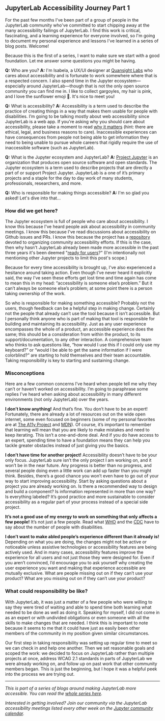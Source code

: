 <!--
.. title: Accessibility: Who's Responsible?
.. slug: accessibility-whos-responsible
.. date: 2021-02-28 08:00:00 UTC-00:00
.. author: Isabela Presedo-Floyd
.. tags: JupyterLab, Accessibility, JLabA11y
.. category:
.. link:
.. description:
.. type: text
-->

## JupyterLab Accessibility Journey Part 1

For the past few months I've been part of a group of people in the JupyterLab community 
who've committed to start chipping away at the many accessibility failings of JupyterLab. 
I find this work is critical, fascinating, and a learning experience for everyone involved, 
so I'm going to document my personal experience and lessons I've learned in a series of blog 
posts. Welcome!

<!-- TEASER_END -->

Because this is the first of a series, I want to make sure we start with a good foundation. 
Let me answer some questions you might be having.

**Q:** Who are you?
**A:** I'm Isabela, a UX/UI designer at [Quansight Labs](https://labs.quansight.org/) who 
cares about accessibility and is fortunate to work somewhere where that is a respected concern. 
I also spend time in the Jupyter ecosystem—especially around JupyterLab—though that is not the 
only open source community you can find me in. I like to collect gargoyles, my hair is pink, 
and I love the sunflower emoji :sunflower:. It's nice to meet you!

**Q:** What is accessibility?
**A:** Accessibility is a term used to describe the practice of creating things in a way that 
makes them usable for people with disabilities.  I’m going to be talking mostly about web accessibility 
since JupyterLab is a web app. If you're asking why you should care about accessibility, please 
take a moment to read [why it matters](https://www.w3.org/WAI/fundamentals/accessibility-intro/#context) 
(hint: there are ethical, legal, and business reasons to care). Inaccessible experiences can 
have consequences from people not being able to get information they need to being unable to 
pursue whole careers that rigidly require the use of inaccessible software (such as JupyterLab).

**Q:** What is the Jupyter ecosystem and JupyterLab?
**A:** [Project Jupyter](https://jupyter.org/) is an organization that produces open source software 
and open standards. The Jupyter ecosystem is a term used to describe projects that are directly a 
part of or support Project Jupyter. JupyterLab is a one of it’s primary projects and a staple for 
the day to day work of many students, professionals, researchers, and more.

**Q:** Who is responsible for making things accessible?
**A:** I'm so glad you asked! Let's dive into that…

### How did we get here?
The Jupyter ecosystem is full of people who care about accessibility. I know this because I've heard 
people ask about accessibility in community meetings. I know this because I've read discussions about 
accessibility on Github issues and PRs. I know this because the project has a 
[repository](https://github.com/jupyter/accessibility/) devoted to organizing community accessibility 
efforts. If this is the case, then why hasn't JupyterLab already been made more accessible in the past 
three years it's been deemed "[ready for users](https://blog.jupyter.org/jupyterlab-is-ready-for-users-5a6f039b8906)?" 
(I'm intentionally not mentioning other Jupyter projects to limit this post's scope.)

Because for every time accessibility is brought up, I've also experienced a hesitance around taking 
action. Even though I’ve never heard it explicitly said, the way I’ve seen these efforts get lost time and 
time again has come to mean this in my head: “accessibility is someone else’s problem.” But it can’t always 
be someone else’s problem; at some point there is a person taking ownership of the work.

So who is responsible for making something accessible? Probably not the users, though feedback can be a 
helpful step in making change. Certainly not the people that already can’t use the tool because it isn’t 
accessible. But I personally think anyone who is part of making that tool is responsible for building and 
maintaining its accessibility. Just as any user experience encompasses the whole of a product, an 
accessible experience does the same; this should be a consideration from within the product, to its 
support/documentation, to any other interaction. A comprehensive team who thinks to ask questions like, 
“how would I use this if I could only use my keyboard?” or “would I be able to get the same information if 
I were colorblind?” are starting to hold themselves and their team accountable. Taking responsibility is 
key to starting and sustaining change.

### Misconceptions

Here are a few common concerns I’ve heard when people tell me why they can’t or haven’t worked on 
accessibility. I’m going to paraphrase some replies I've heard when asking about accessibility in many 
different environments (not only JupyterLab) over the years.

**I don’t know anything!**
And that’s fine. You don’t have to be an expert! Fortunately, there are already a lot of resources out 
on the wide open internet, some even focused on beginners (some of my personal favorites are at 
[The A11y Project](https://www.a11yproject.com/resources) and 
[MDN](https://developer.mozilla.org/en-US/docs/Learn/Accessibility/What_is_accessibility)). Of course, 
it’s important to remember that learning will mean that you are likely to make mistakes and need to keep 
iterating. This isn’t a one-and-done deal. And if you do have access to an expert, spending time to have 
a foundation means they can help you tackle greater obstacles instead of just giving you the basics.

**I don’t have time for another project!** 
Accessibility doesn’t have to be your only focus. JupyterLab sure isn’t the only project I am working on, 
and it won’t be in the near future. Any progress is better than no progress, and several people doing even 
a little work can add up faster than you might think. Besides, there’s a good chance you won’t even have 
to go out of your way to start improving accessibility. Start by asking questions about a project you are 
already working on. Is there a recommended way to design and build a component? Is information represented 
in more than one way? Is everything labeled?  It’s good practice and more sustainable to consider 
accessibility as a regular part of your process instead of a special side project.

**It’s not a good use of my energy to work on something that only affects a few people!**
It’s not just a few people. Read what [WHO](https://www.who.int/en/news-room/fact-sheets/detail/disability-and-health) 
and the [CDC](https://www.cdc.gov/ncbddd/disabilityandhealth/infographic-disability-impacts-all.html) have 
to say about the number of people with disabilities.

**I don’t want to make abled people’s experience different than it already is!**
Depending on what you are doing, the changes might not be active or noticeable unless assistive technologies 
or accessibility features are being actively used. And in many cases, accessibility features improve the 
experience for all users and not just those they were designed for. Even if you aren’t convinced, I’d encourage 
you to ask yourself why creating the user experience you want and making that experience accessible are mutually 
exclusive. What are people missing out on if they can’t use your product? What are you missing out on if they 
can’t use your product?

### What could responsibility be like?
With JupyterLab, it was just a matter of a few people who were willing to say they were tired of waiting and able 
to spend time both learning what needed to be done as well as doing it. Speaking for myself, I did not come in as 
an expert or with undivided obligations or even someone with all the skills to make changes that are needed. I 
think this is important to note because it seems to me that it could have just as easily been other members of 
the community in my position given similar circumstances. 

Our first step in taking responsibility was setting up regular time to meet so we can check in and help 
one another. Then we set reasonable goals and scoped the work: we decided to focus on JupyterLab rather 
than multiple projects at once, address WCAG 2.1 standards in parts of JupyterLab we were already 
working on, and follow up on past work that other community members began. This is just the beginning, 
but I hope it was a helpful peek into the process we are trying out.
___

*This is part of a series of blogs around making JupyterLab more accessible. You can read the 
[whole series here](https://labs.quansight.org/categories/JLabA11y).*

*Interested in getting involved? Join our community via the JupyterLab accessibility meetings 
listed every other week on the [Jupyter community calendar](https://jupyter.readthedocs.io/en/latest/community/content-community.html#jupyter-community-meetings).*
